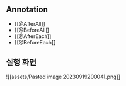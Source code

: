 ## Annotation
- [[@AfterAll]]
- [[@BeforeAll]]
- [[@AfterEach]]
- [[@BeforeEach]]
## 실행 화면
![[assets/Pasted image 20230919200041.png]]